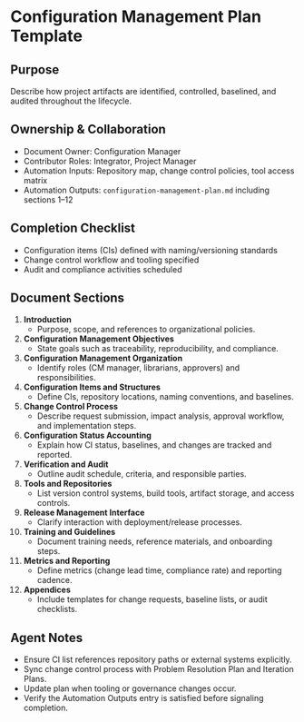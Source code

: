 # Configuration Management Plan Template

## Purpose
Describe how project artifacts are identified, controlled, baselined, and audited throughout the lifecycle.

## Ownership & Collaboration
- Document Owner: Configuration Manager
- Contributor Roles: Integrator, Project Manager
- Automation Inputs: Repository map, change control policies, tool access matrix
- Automation Outputs: `configuration-management-plan.md` including sections 1–12

## Completion Checklist
- Configuration items (CIs) defined with naming/versioning standards
- Change control workflow and tooling specified
- Audit and compliance activities scheduled

## Document Sections
1. **Introduction**
   - Purpose, scope, and references to organizational policies.
2. **Configuration Management Objectives**
   - State goals such as traceability, reproducibility, and compliance.
3. **Configuration Management Organization**
   - Identify roles (CM manager, librarians, approvers) and responsibilities.
4. **Configuration Items and Structures**
   - Define CIs, repository locations, naming conventions, and baselines.
5. **Change Control Process**
   - Describe request submission, impact analysis, approval workflow, and implementation steps.
6. **Configuration Status Accounting**
   - Explain how CI status, baselines, and changes are tracked and reported.
7. **Verification and Audit**
   - Outline audit schedule, criteria, and responsible parties.
8. **Tools and Repositories**
   - List version control systems, build tools, artifact storage, and access controls.
9. **Release Management Interface**
   - Clarify interaction with deployment/release processes.
10. **Training and Guidelines**
    - Document training needs, reference materials, and onboarding steps.
11. **Metrics and Reporting**
    - Define metrics (change lead time, compliance rate) and reporting cadence.
12. **Appendices**
    - Include templates for change requests, baseline lists, or audit checklists.

## Agent Notes
- Ensure CI list references repository paths or external systems explicitly.
- Sync change control process with Problem Resolution Plan and Iteration Plans.
- Update plan when tooling or governance changes occur.
- Verify the Automation Outputs entry is satisfied before signaling completion.
